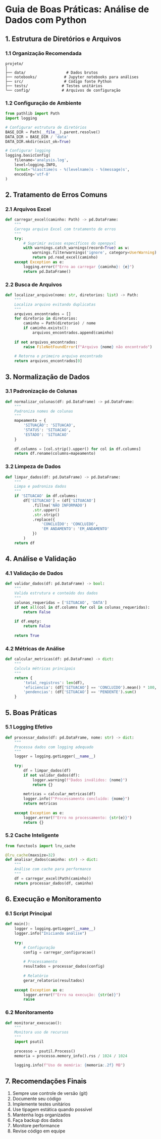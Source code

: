 # Guia de Boas Práticas: Análise de Dados com Python

## 1. Estrutura de Diretórios e Arquivos

### 1.1 Organização Recomendada
```
projeto/
│
├── data/                  # Dados brutos
├── notebooks/            # Jupyter notebooks para análises
├── src/                  # Código fonte Python
├── tests/               # Testes unitários
└── config/              # Arquivos de configuração
```

### 1.2 Configuração de Ambiente
```python
from pathlib import Path
import logging

# Configurar estrutura de diretórios
BASE_DIR = Path(__file__).parent.resolve()
DATA_DIR = BASE_DIR / 'data'
DATA_DIR.mkdir(exist_ok=True)

# Configurar logging
logging.basicConfig(
    filename='analysis.log',
    level=logging.INFO,
    format='%(asctime)s - %(levelname)s - %(message)s',
    encoding='utf-8'
)
```

## 2. Tratamento de Erros Comuns

### 2.1 Arquivos Excel
```python
def carregar_excel(caminho: Path) -> pd.DataFrame:
    """
    Carrega arquivo Excel com tratamento de erros
    """
    try:
        # Suprimir avisos específicos do openpyxl
        with warnings.catch_warnings(record=True) as w:
            warnings.filterwarnings('ignore', category=UserWarning)
            return pd.read_excel(caminho)
    except Exception as e:
        logging.error(f"Erro ao carregar {caminho}: {e}")
        return pd.DataFrame()
```

### 2.2 Busca de Arquivos
```python
def localizar_arquivo(nome: str, diretorios: list) -> Path:
    """
    Localiza arquivo evitando duplicatas
    """
    arquivos_encontrados = []
    for diretorio in diretorios:
        caminho = Path(diretorio) / nome
        if caminho.exists():
            arquivos_encontrados.append(caminho)
    
    if not arquivos_encontrados:
        raise FileNotFoundError(f"Arquivo {nome} não encontrado")
        
    # Retorna o primeiro arquivo encontrado
    return arquivos_encontrados[0]
```

## 3. Normalização de Dados

### 3.1 Padronização de Colunas
```python
def normalizar_colunas(df: pd.DataFrame) -> pd.DataFrame:
    """
    Padroniza nomes de colunas
    """
    mapeamento = {
        'SITUAÇÃO': 'SITUACAO',
        'STATUS': 'SITUACAO',
        'ESTADO': 'SITUACAO'
    }
    
    df.columns = [col.strip().upper() for col in df.columns]
    return df.rename(columns=mapeamento)
```

### 3.2 Limpeza de Dados
```python
def limpar_dados(df: pd.DataFrame) -> pd.DataFrame:
    """
    Limpa e padroniza dados
    """
    if 'SITUACAO' in df.columns:
        df['SITUACAO'] = (df['SITUACAO']
            .fillna('NÃO INFORMADO')
            .str.upper()
            .str.strip()
            .replace({
                'CONCLUÍDO': 'CONCLUIDO',
                'EM ANDAMENTO': 'EM_ANDAMENTO'
            })
        )
    return df
```

## 4. Análise e Validação

### 4.1 Validação de Dados
```python
def validar_dados(df: pd.DataFrame) -> bool:
    """
    Valida estrutura e conteúdo dos dados
    """
    colunas_requeridas = ['SITUACAO', 'DATA']
    if not all(col in df.columns for col in colunas_requeridas):
        return False
        
    if df.empty:
        return False
        
    return True
```

### 4.2 Métricas de Análise
```python
def calcular_metricas(df: pd.DataFrame) -> dict:
    """
    Calcula métricas principais
    """
    return {
        'total_registros': len(df),
        'eficiencia': (df['SITUACAO'] == 'CONCLUIDO').mean() * 100,
        'pendencias': (df['SITUACAO'] == 'PENDENTE').sum()
    }
```

## 5. Boas Práticas

### 5.1 Logging Efetivo
```python
def processar_dados(df: pd.DataFrame, nome: str) -> dict:
    """
    Processa dados com logging adequado
    """
    logger = logging.getLogger(__name__)
    
    try:
        df = limpar_dados(df)
        if not validar_dados(df):
            logger.warning(f"Dados inválidos: {nome}")
            return {}
            
        metricas = calcular_metricas(df)
        logger.info(f"Processamento concluído: {nome}")
        return metricas
        
    except Exception as e:
        logger.error(f"Erro no processamento: {str(e)}")
        return {}
```

### 5.2 Cache Inteligente
```python
from functools import lru_cache

@lru_cache(maxsize=32)
def analisar_dados(caminho: str) -> dict:
    """
    Análise com cache para performance
    """
    df = carregar_excel(Path(caminho))
    return processar_dados(df, caminho)
```

## 6. Execução e Monitoramento

### 6.1 Script Principal
```python
def main():
    logger = logging.getLogger(__name__)
    logger.info("Iniciando análise")
    
    try:
        # Configuração
        config = carregar_configuracao()
        
        # Processamento
        resultados = processar_dados(config)
        
        # Relatório
        gerar_relatorio(resultados)
        
    except Exception as e:
        logger.error(f"Erro na execução: {str(e)}")
        raise
```

### 6.2 Monitoramento
```python
def monitorar_execucao():
    """
    Monitora uso de recursos
    """
    import psutil
    
    processo = psutil.Process()
    memoria = processo.memory_info().rss / 1024 / 1024
    
    logging.info(f"Uso de memória: {memoria:.2f} MB")
```

## 7. Recomendações Finais

1. Sempre use controle de versão (git)
2. Documente seu código
3. Implemente testes unitários
4. Use tipagem estática quando possível
5. Mantenha logs organizados
6. Faça backup dos dados
7. Monitore performance
8. Revise código em equipe 